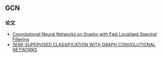 ## GCN

### 论文
- [Convolutional Neural Networks on Graphs with Fast Localized Spectral Filtering](https://arxiv.org/abs/1606.09375)
- [SEMI-SUPERVISED CLASSIFICATION WITH GRAPH CONVOLUTIONAL NETWORKS](https://arxiv.org/abs/1609.02907)